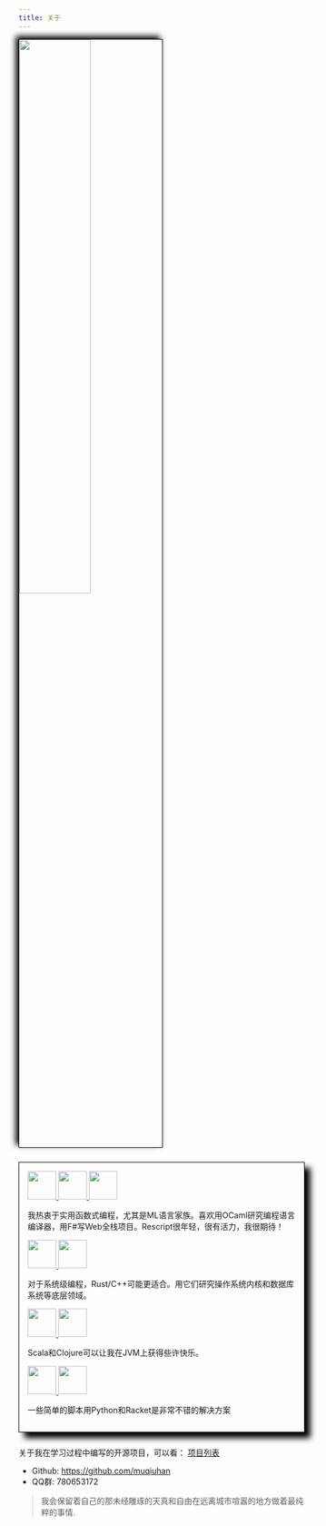 ```yaml
---
title: 关于
---
```


<img src="http://github-profile-summary-cards.vercel.app/api/cards/most-commit-language?username=muqiuhan" style="box-shadow: -5px -5px 10px black; border: 1px solid black; width: 50%;"/>

<div style="box-shadow: 10px 10px 10px black; border: 1px solid black; padding: 3%;3%;3%;3%; margin-top: 5%; margin-bottom: 5%;">
<a href="https://ocaml.org/"> 
<img class="icon" src="https://raw.githubusercontent.com/ocaml/ocaml-logo/master/Colour/PNG/colour-icon.png" height="50px" width="50px"> </a>
<a href="https://fsharp.org/"> <img class="icon" src="https://fsharp.org/img/logo/fsharp256.png" height="50px" width="50px"> </a>
<a href="https://rescript-lang.org/"> <img class="icon" src="https://rescript-lang.org/static/nav-logo@2x.png" height="50px" width="50px"> </a>

我热衷于实用函数式编程，尤其是ML语言家族。喜欢用OCaml研究编程语言编译器，用F#写Web全栈项目。Rescript很年轻，很有活力，我很期待！

<a href="https://rust-lang.org/"> <img class="icon" src="https://raw.githubusercontent.com/lecepin/rust-logo/main/images/1659961579952.png" height="50px" width="50px"> </a>
<a href="https://cppreference.com/"> <img class="icon" src="https://raw.githubusercontent.com/isocpp/logos/master/cpp_logo.png" height="50px" width="50px"> </a>

对于系统级编程，Rust/C++可能更适合。用它们研究操作系统内核和数据库系统等底层领域。

<a href="https://www.scala-lang.org/"> <img class="icon" src="https://www.scala-lang.org/resources/img/frontpage/scala-spiral.png" height="50px" width="50px"> </a>
<a href="https://clojure.org/"> <img class="icon" src="https://clojure.org/images/clojure-logo-120b.png" height="50px" width="50px"> </a>

Scala和Clojure可以让我在JVM上获得些许快乐。

<a href="https://racket-lang.org/"> <img class="icon" src="https://racket-lang.org/img/racket-logo.svg" height="50px" width="50px"> </a>
<a href="https://www.python.org/"> <img class="icon" src="https://s3.dualstack.us-east-2.amazonaws.com/pythondotorg-assets/media/community/logos/python-logo-only.png" height="50px" width="50px"></a>

一些简单的脚本用Python和Racket是非常不错的解决方案

</div>

关于我在学习过程中编写的开源项目，可以看： [项目列表](/Projects/)

- Github: https://github.com/muqiuhan
- QQ群: 780653172

> 我会保留着自己的那未经雕琢的天真和自由在远离城市喧嚣的地方做着最纯粹的事情.
